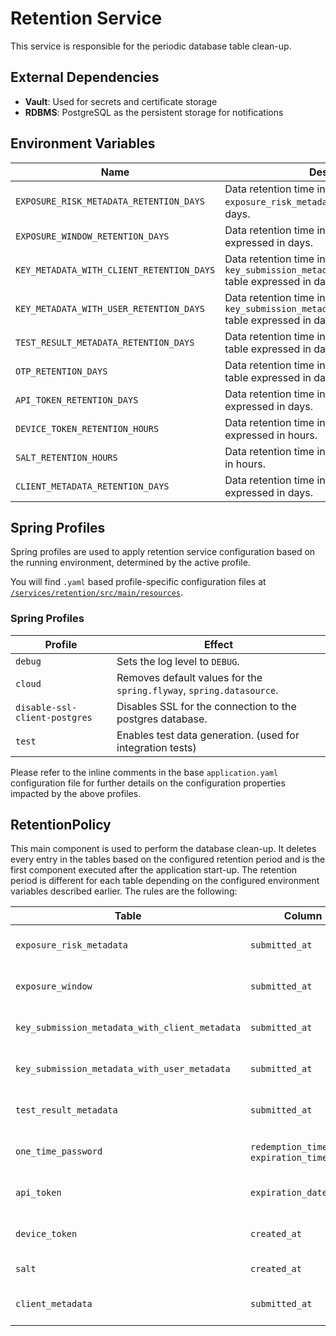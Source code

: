 # Retention Service

This service is responsible for the periodic database table clean-up.

## External Dependencies

- **Vault**: Used for secrets and certificate storage
- **RDBMS**: PostgreSQL as the persistent storage for notifications

## Environment Variables

| Name                                    	| Description                                                                                        	|
|-----------------------------------------	|----------------------------------------------------------------------------------------------------	|
| `EXPOSURE_RISK_METADATA_RETENTION_DAYS`   	| Data retention time in the `exposure_risk_metadata` table expressed in days.                       	|
| `EXPOSURE_WINDOW_RETENTION_DAYS`          	| Data retention time in the `exposure_window` table expressed in days.                              	|
| `KEY_METADATA_WITH_CLIENT_RETENTION_DAYS` 	| Data retention time in the `key_submission_metadata_with_client_metadata` table expressed in days. 	|
| `KEY_METADATA_WITH_USER_RETENTION_DAYS`   	| Data retention time in the `key_submission_metadata_with_user_metadata` table expressed in days.   	|
| `TEST_RESULT_METADATA_RETENTION_DAYS`     	| Data retention time in the `test_result_metadata` table expressed in days.                         	|
| `OTP_RETENTION_DAYS`                      	| Data retention time in the `one_time_password` table expressed in days.                            	|
| `API_TOKEN_RETENTION_DAYS`                	| Data retention time in the `api_token` table expressed in days.                                    	|
| `DEVICE_TOKEN_RETENTION_HOURS`            	| Data retention time in the `device_token` table expressed in hours.                                 	|
| `SALT_RETENTION_HOURS`                    	| Data retention time in the `salt` table expressed in hours.                                   	|
| `CLIENT_METADATA_RETENTION_DAYS`          	| Data retention time in the `client_metadata` table expressed in days.                              	|

## Spring Profiles

Spring profiles are used to apply retention service configuration based on the running environment, determined by the active profile.

You will find `.yaml` based profile-specific configuration files
at [`/services/retention/src/main/resources`](/services/retention/src/main/resources).

### Spring Profiles

Profile                            | Effect
-----------------------------------|-------------
`debug`                            | Sets the log level to `DEBUG`.
`cloud`                            | Removes default values for the `spring.flyway`, `spring.datasource`.
`disable-ssl-client-postgres`      | Disables SSL for the connection to the postgres database.
`test`                             | Enables test data generation. (used for integration tests)


Please refer to the inline comments in the base `application.yaml` configuration file for further
details on the configuration properties impacted by the above profiles.

## RetentionPolicy

This main component is used to perform the database clean-up. It deletes every entry in the tables based on the configured
retention period and is the first component executed after the application start-up.
The retention period is different for each table depending on the configured environment variables described earlier.
The rules are the following:

| Table                                        	| Column                                     	| Rule                                                                                     	              |
|----------------------------------------------	|--------------------------------------------	|---------------------------------------------------------------------------------------------------------|
| `exposure_risk_metadata`                       	| `submitted_at`                               	| Delete if the column is older than the value configured by the `EXPOSURE_RISK_METADATA_RETENTION_DAYS`.  	|
| `exposure_window`                              	| `submitted_at`                               	| Delete if the column is older than the value configured by the `EXPOSURE_WINDOW_RETENTION_DAYS`.  	      |
| `key_submission_metadata_with_client_metadata` 	| `submitted_at`                               	| Delete if the column is older than the value configured by the `KEY_METADATA_WITH_CLIENT_RETENTION_DAYS`. |
| `key_submission_metadata_with_user_metadata`   	| `submitted_at`                               	| Delete if the column is older than the value configured by the `KEY_METADATA_WITH_USER_RETENTION_DAYS`.  	|
| `test_result_metadata`                         	| `submitted_at`                               	| Delete if the column is older than the value configured by the `TEST_RESULT_METADATA_RETENTION_DAYS`.  	  |
| `one_time_password`                            	| `redemption_timestamp`, `expiration_timestamp` 	| Delete if one of the columns is older than the value configured by the `OTP_RETENTION_DAYS`.  	          |
| `api_token`                                    	| `expiration_date`                            	| Delete if the column is older than the value configured by the `API_TOKEN_RETENTION_DAYS`.  	            |
| `device_token`                                 	| `created_at`                                 	| Delete if the column is older than the value configured by the `DEVICE_TOKEN_RETENTION_HOURS`.  	        |
| `salt`                                         	| `created_at`                                 	| Delete if the column is older than the value configured by the `SALT_RETENTION_HOURS`.  	                |
| `client_metadata`                              	| `submitted_at`                               	| Delete if the column is older than the value configured by the `CLIENT_METADATA_RETENTION_DAYS`.  	      |


